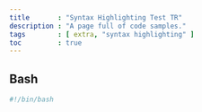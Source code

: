 ```yaml
---
title       : "Syntax Highlighting Test TR"
description : "A page full of code samples."
tags        : [ extra, "syntax highlighting" ]
toc         : true
---
```


## Bash

```bash
#!/bin/bash